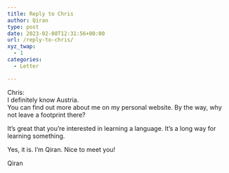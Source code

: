 ```yaml
---
title: Reply to Chris
author: Qiran
type: post
date: 2023-02-08T12:31:56+00:00
url: /reply-to-chris/
xyz_twap:
  - 1
categories:
  - Letter

---
```

Chris:  
I definitely know Austria.  
You can find out more about me on my personal website. By the way, why not leave a footprint there?

It&#8217;s great that you&#8217;re interested in learning a language. It&#8217;s a long way for learning something.

Yes, it is. I&#8217;m Qiran. Nice to meet you!

Qiran